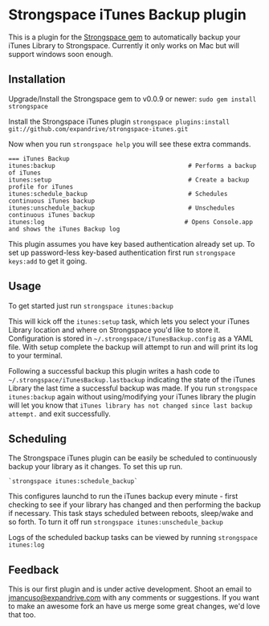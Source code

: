 Strongspace iTunes Backup plugin
================================

This is a plugin for the [Strongspace gem](https://github.com/expandrive/strongspace-ruby) to automatically backup your iTunes Library to Strongspace. Currently it only works on Mac but will support windows soon enough.


Installation
------------

Upgrade/Install the Strongspace gem to v0.0.9 or newer:
    `sudo gem install strongspace`

Install the Strongspace iTunes plugin
    `strongspace plugins:install git://github.com/expandrive/strongspace-itunes.git`

Now when you run `strongspace help` you will see these extra commands.

    === iTunes Backup
    itunes:backup                                     # Performs a backup of iTunes
    itunes:setup                                      # Create a backup profile for iTunes
    itunes:schedule_backup                            # Schedules continuous iTunes backup
    itunes:unschedule_backup                          # Unschedules continuous iTunes backup
    itunes:log                                       # Opens Console.app and shows the iTunes Backup log

This plugin assumes you have key based authentication already set up. To set up password-less key-based authentication first run `strongspace keys:add` to get it going.

Usage
-----

To get started just run
    `strongspace itunes:backup`

This will kick off the `itunes:setup` task, which lets you select your iTunes Library location and where on Strongspace you'd like to store it. Configuration is stored in `~/.strongspace/iTunesBackup.config` as a YAML file. With setup complete the backup will attempt to run and will print its log to your terminal.

Following a successful backup this plugin writes a hash code to `~/.strongspace/iTunesBackup.lastbackup` indicating the state of the iTunes Library the last time a successful backup was made. If you run `strongspace itunes:backup` again without using/modifying your iTunes library the plugin will let you know that `iTunes library has not changed since last backup attempt.` and exit successfully.


Scheduling
----------

The Strongspace iTunes plugin can be easily be scheduled to continuously backup your library as it changes. To set this up run.

    `strongspace itunes:schedule_backup`

This configures launchd to run the iTunes backup every minute - first checking to see if your library has changed and then performing the backup if necessary. This task stays scheduled between reboots, sleep/wake and so forth. To turn it off run `strongspace itunes:unschedule_backup`

Logs of the scheduled backup tasks can be viewed by running
    `strongspace itunes:log`


Feedback
--------

This is our first plugin and is under active development. Shoot an email to jmancuso@expandrive.com with any comments or suggestions. If you want to make an awesome fork an have us merge some great changes, we'd love that too.


